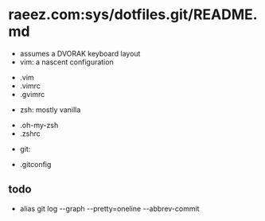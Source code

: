 # raeez.com:sys/dotfiles.git/README.md
- assumes a DVORAK keyboard layout
- vim: a nascent configuration
* .vim
* .vimrc
* .gvimrc
- zsh: mostly vanilla
* .oh-my-zsh
* .zshrc
- git:
* .gitconfig

## todo
* alias git log --graph --pretty=oneline --abbrev-commit
